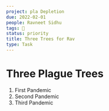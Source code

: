 ```yaml
---
project: pla Depletion
due: 2022-02-01
people: Ravneet Sidhu
tags: 🧨
status: priority
title: Three Trees for Rav
type: Task
---
```


# Three Plague Trees

1. First Pandemic
2. Second Pandemic
3. Third Pandemic